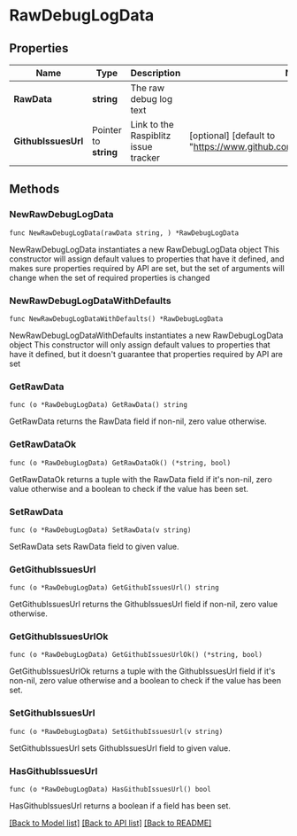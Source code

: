 # RawDebugLogData

## Properties

Name | Type | Description | Notes
------------ | ------------- | ------------- | -------------
**RawData** | **string** | The raw debug log text | 
**GithubIssuesUrl** | Pointer to **string** | Link to the Raspiblitz issue tracker | [optional] [default to "https://www.github.com/rootzoll/raspiblitz/issues"]

## Methods

### NewRawDebugLogData

`func NewRawDebugLogData(rawData string, ) *RawDebugLogData`

NewRawDebugLogData instantiates a new RawDebugLogData object
This constructor will assign default values to properties that have it defined,
and makes sure properties required by API are set, but the set of arguments
will change when the set of required properties is changed

### NewRawDebugLogDataWithDefaults

`func NewRawDebugLogDataWithDefaults() *RawDebugLogData`

NewRawDebugLogDataWithDefaults instantiates a new RawDebugLogData object
This constructor will only assign default values to properties that have it defined,
but it doesn't guarantee that properties required by API are set

### GetRawData

`func (o *RawDebugLogData) GetRawData() string`

GetRawData returns the RawData field if non-nil, zero value otherwise.

### GetRawDataOk

`func (o *RawDebugLogData) GetRawDataOk() (*string, bool)`

GetRawDataOk returns a tuple with the RawData field if it's non-nil, zero value otherwise
and a boolean to check if the value has been set.

### SetRawData

`func (o *RawDebugLogData) SetRawData(v string)`

SetRawData sets RawData field to given value.


### GetGithubIssuesUrl

`func (o *RawDebugLogData) GetGithubIssuesUrl() string`

GetGithubIssuesUrl returns the GithubIssuesUrl field if non-nil, zero value otherwise.

### GetGithubIssuesUrlOk

`func (o *RawDebugLogData) GetGithubIssuesUrlOk() (*string, bool)`

GetGithubIssuesUrlOk returns a tuple with the GithubIssuesUrl field if it's non-nil, zero value otherwise
and a boolean to check if the value has been set.

### SetGithubIssuesUrl

`func (o *RawDebugLogData) SetGithubIssuesUrl(v string)`

SetGithubIssuesUrl sets GithubIssuesUrl field to given value.

### HasGithubIssuesUrl

`func (o *RawDebugLogData) HasGithubIssuesUrl() bool`

HasGithubIssuesUrl returns a boolean if a field has been set.


[[Back to Model list]](../README.md#documentation-for-models) [[Back to API list]](../README.md#documentation-for-api-endpoints) [[Back to README]](../README.md)


